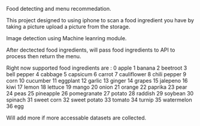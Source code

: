 Food detecting and menu recommedation.

This project designed to using iphone to scan a food ingredient you have by taking a picture upload a picture from the storage.

Image detection using Machine leanring module.

After dectected food ingredients, will pass food ingredients to API to process then return the menu.

Right now supported food ingredients are :
0 apple
1 banana
2 beetroot
3 bell pepper
4 cabbage
5 capsicum
6 carrot
7 cauliflower
8 chili pepper
9 corn
10 cucumber
11 eggplant
12 garlic
13 ginger
14 grapes
15 jalepeno
16 kiwi
17 lemon
18 lettuce
19 mango
20 onion
21 orange
22 paprika
23 pear
24 peas
25 pineapple
26 pomegranate
27 potato
28 raddish
29 soybean
30 spinach
31 sweet corn
32 sweet potato
33 tomato
34 turnip
35 watermelon
36 egg

Will add more if more accessable datasets are collected.
